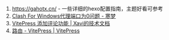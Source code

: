 1. https://gahotx.cn/   - 一些详细的hexo配置指南，主题好看可参考
2. [Clash For Windows代理端口为0问题 - 寒梦](https://siegelion.cn/2022/01/31/Clash%20For%20Windows%E4%BB%A3%E7%90%86%E7%AB%AF%E5%8F%A3%E4%B8%BA0%E9%97%AE%E9%A2%98/)
3. [VitePress 添加评论功能 \| Xavi的技术文档](https://xaviw.github.io/XaviDocs/%E5%B7%A5%E5%85%B7%E7%B3%BB%E5%88%97/VitePress%E6%90%AD%E5%BB%BA/%E6%B7%BB%E5%8A%A0%E8%AF%84%E8%AE%BA%E5%8A%9F%E8%83%BD.html)
4. [路由 - VitePress \| VitePress](https://docs.yuzaicn.com/vitepress/%E8%B7%AF%E7%94%B1.html)